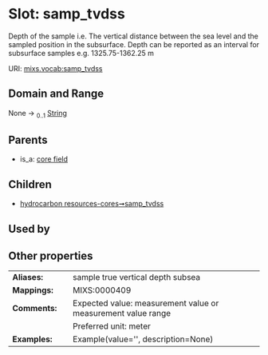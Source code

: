 
# Slot: samp_tvdss


Depth of the sample i.e. The vertical distance between the sea level and the sampled position in the subsurface. Depth can be reported as an interval for subsurface samples e.g. 1325.75-1362.25 m

URI: [mixs.vocab:samp_tvdss](https://w3id.org/mixs/vocab/samp_tvdss)


## Domain and Range

None &#8594;  <sub>0..1</sub> [String](types/String.md)

## Parents

 *  is_a: [core field](core_field.md)

## Children

 *  [hydrocarbon resources-cores➞samp_tvdss](hydrocarbon_resources_cores_samp_tvdss.md)

## Used by


## Other properties

|  |  |  |
| --- | --- | --- |
| **Aliases:** | | sample true vertical depth subsea |
| **Mappings:** | | MIXS:0000409 |
| **Comments:** | | Expected value: measurement value or measurement value range |
|  | | Preferred unit: meter |
| **Examples:** | | Example(value='', description=None) |

